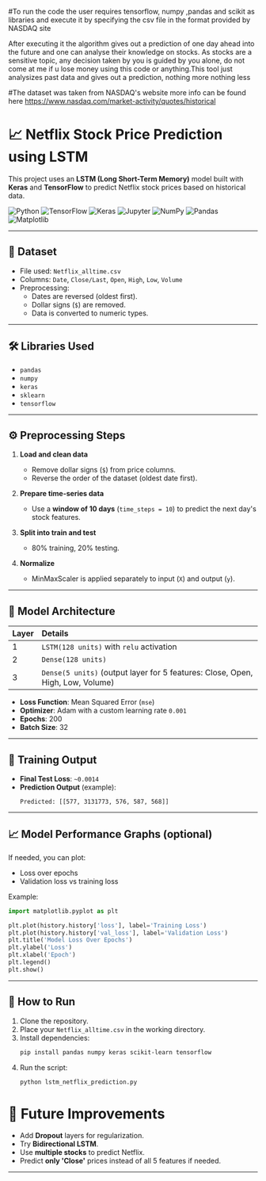 #To run the code the user requires tensorflow, numpy ,pandas and scikit as libraries and execute it by specifying the csv file in the format provided by NASDAQ site

After executing it the algorithm gives out a prediction of one day ahead into the future and one can analyse their knowledge on stocks. As stocks are a sensitive topic, any decision taken by you is guided by you alone, do not come at me if u lose money using this code or anything.This tool just analysizes past data and gives out a prediction, nothing more nothing less

#The dataset was taken from NASDAQ's website more info can be found here https://www.nasdaq.com/market-activity/quotes/historical

# 📈 Netflix Stock Price Prediction using LSTM

This project uses an **LSTM (Long Short-Term Memory)** model built with **Keras** and **TensorFlow** to predict Netflix stock prices based on historical data.

![Python](https://img.shields.io/badge/Python-3.8-%233B4E68?logo=python&logoColor=white)
![TensorFlow](https://img.shields.io/badge/TensorFlow-2.10-%23FF6F00?logo=tensorflow&logoColor=white)
![Keras](https://img.shields.io/badge/Keras-2.10-%23D00000?logo=keras&logoColor=white)
![Jupyter](https://img.shields.io/badge/Jupyter-%23F37626?logo=jupyter&logoColor=white)
![NumPy](https://img.shields.io/badge/NumPy-1.21-%23013243?logo=numpy&logoColor=white)
![Pandas](https://img.shields.io/badge/Pandas-1.3-%23150458?logo=pandas&logoColor=white)
![Matplotlib](https://img.shields.io/badge/Matplotlib-%23C23733?logo=matplotlib&logoColor=white)


---

## 📄 Dataset
- File used: `Netflix_alltime.csv`
- Columns: `Date`, `Close/Last`, `Open`, `High`, `Low`, `Volume`
- Preprocessing:
  - Dates are reversed (oldest first).
  - Dollar signs (`$`) are removed.
  - Data is converted to numeric types.

---

## 🛠 Libraries Used

- `pandas`
- `numpy`
- `keras`
- `sklearn`
- `tensorflow`

---

## ⚙️ Preprocessing Steps

1. **Load and clean data**  
   - Remove dollar signs (`$`) from price columns.
   - Reverse the order of the dataset (oldest date first).

2. **Prepare time-series data**
   - Use a **window of 10 days** (`time_steps = 10`) to predict the next day's stock features.

3. **Split into train and test**
   - 80% training, 20% testing.

4. **Normalize**
   - MinMaxScaler is applied separately to input (`X`) and output (`y`).

---

## 🧠 Model Architecture

| Layer | Details |
|:------|:--------|
| 1 | `LSTM(128 units)` with `relu` activation |
| 2 | `Dense(128 units)` |
| 3 | `Dense(5 units)` (output layer for 5 features: Close, Open, High, Low, Volume) |

- **Loss Function**: Mean Squared Error (`mse`)
- **Optimizer**: Adam with a custom learning rate `0.001`
- **Epochs**: 200
- **Batch Size**: 32

---

## 🚀 Training Output

- **Final Test Loss**: `~0.0014`
- **Prediction Output** (example):
  ```
  Predicted: [[577, 3131773, 576, 587, 568]]
  ```

---

## 📈 Model Performance Graphs (optional)

If needed, you can plot:
- Loss over epochs
- Validation loss vs training loss

Example:
```python
import matplotlib.pyplot as plt

plt.plot(history.history['loss'], label='Training Loss')
plt.plot(history.history['val_loss'], label='Validation Loss')
plt.title('Model Loss Over Epochs')
plt.ylabel('Loss')
plt.xlabel('Epoch')
plt.legend()
plt.show()
```

---

## 📂 How to Run

1. Clone the repository.
2. Place your `Netflix_alltime.csv` in the working directory.
3. Install dependencies:
   ```bash
   pip install pandas numpy keras scikit-learn tensorflow
   ```
4. Run the script:
   ```bash
   python lstm_netflix_prediction.py
   ```


# 🌟 Future Improvements
- Add **Dropout** layers for regularization.
- Try **Bidirectional LSTM**.
- Use **multiple stocks** to predict Netflix.
- Predict **only 'Close'** prices instead of all 5 features if needed.

---

